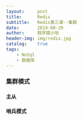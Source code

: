 ```yaml
---
layout:     post
title:      Redis
subtitle:   Redis第三课--集群
date:       2019-08-29
author:     程序猿小哈
header-img: img/redis.jpg
catalog: 	true
tags:
    - NoSql
    - 数据库
---
```


### 集群模式

#### 主从

#### 哨兵模式



  

  